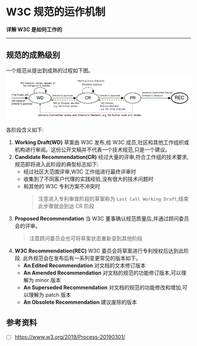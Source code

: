 # W3C 规范的运作机制

**详解 W3C 是如何工作的**

-----


## 规范的成熟级别
一个规范从提出到成熟的过程如下图。
![](./maturity-level.png)

各阶段含义如下:

1. **Working Draft(WD)** 草案由 W3C 发布,给 W3C 成员,社区和其他工作组织或机构进行审阅。这份公开文稿并不代表一个技术规范,只是一个建议。
2. **Candidate Recommendation(CR)** 经过大量的评审,符合工作组的技术要求,规范即将进入此阶段的典型标志如下:
	* 经过社区大范围评审,W3C 工作组进行最终评审时
	* 收集到了不同客户代理的实践经验,没有很大的技术问题时
	* 和其他的 W3C 专利方案不冲突时
		> 注意进入专利审查阶段的草案称为 `Last Call Working Draft`,结束此步骤就会到达 CR 阶段
3. **Proposed Recommendation** 当 W3C 董事确认规范质量后,并通过顾问委员会的评审。
	> 注意顾问委员会也可将草案状态重新变到其他阶段
4. **W3C Recommendation(REC)** W3C 委员会将草案进行专利授权后达到此阶段.
此外规范会在发布后有一系列变更常见的版本如下。
	* **An Edited Recommendation** 对文档的文本修订版本
	* **An Amended Recommendation** 对文档的规范的功能修订版本,可以理解为 minor 版本
	* **An Superseded Recommendation** 对文档的规范的功能修改和增加,可以理解为 patch 版本
	* **An Obsolete Recommendation** 建议废除的版本

## 参考资料
* [ ] <https://www.w3.org/2019/Process-20190301/> 